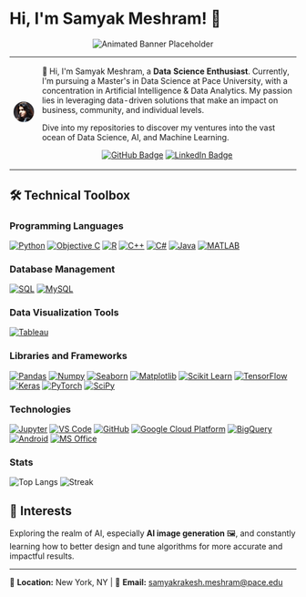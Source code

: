 # Hi, I'm Samyak Meshram! 👋

<p align="center">
  <img src="https://i.giphy.com/media/nFLW7PNGgN3lI68rdv/giphy.webp" alt="Animated Banner Placeholder" width="200px" height="150px"/> <!-- Placeholder banner. Replace with your own! -->
</p>

<table border="0">
<tr>
<td style="border: none;">
  <!-- Profile Picture -->
  <img src="https://github.com/SamSilmarilData/SamSilmarilData/blob/main/propic.jpeg" alt="Samyak Meshram" width="200" style="border-radius: 50%;" />
</td>
<td style="border: none;">
  <!-- Description -->
  
  👋 Hi, I'm Samyak Meshram, a **Data Science Enthusiast**. Currently, I'm pursuing a Master's in Data Science at Pace University, with a concentration in Artificial Intelligence & Data Analytics. My passion lies in leveraging data-driven solutions that make an impact on business, community, and individual levels. 

  Dive into my repositories to discover my ventures into the vast ocean of Data Science, AI, and Machine Learning.

  <!-- Social Media Buttons -->
  <p align="center">
    <a href="https://github.com/SamSilmarilData"><img src="https://img.shields.io/badge/GitHub-100000?style=for-the-badge&logo=github&logoColor=white" alt="GitHub Badge"></a>
    <a href="https://www.linkedin.com/in/meshramsamyak/"><img src="https://img.shields.io/badge/LinkedIn-0077B5?style=for-the-badge&logo=linkedin&logoColor=white" alt="LinkedIn Badge"></a>
  </p>
  
</td>
</tr>
</table>


## 🛠️ Technical Toolbox

### Programming Languages
[<img alt="Python" src="https://img.shields.io/badge/Python-3776AB?style=for-the-badge&logo=python&logoColor=white" />](https://www.python.org/)
[<img alt="Objective C" src="https://img.shields.io/badge/ObjectiveC-000000?style=for-the-badge&logo=apple&logoColor=white" />](https://developer.apple.com/library/archive/documentation/Cocoa/Conceptual/ProgrammingWithObjectiveC/Introduction/Introduction.html)
[<img alt="R" src="https://img.shields.io/badge/R-276DC3?style=for-the-badge&logo=r&logoColor=white" />](https://www.r-project.org/)
[<img alt="C++" src="https://img.shields.io/badge/C++-00599C?style=for-the-badge&logo=cplusplus&logoColor=white" />](https://www.cplusplus.com/)
[<img alt="C#" src="https://img.shields.io/badge/C%23-239120?style=for-the-badge&logo=csharp&logoColor=white" />](https://docs.microsoft.com/en-us/dotnet/csharp/)
[<img alt="Java" src="https://img.shields.io/badge/Java-ED8B00?style=for-the-badge&logo=java&logoColor=white" />](https://www.java.com/)
[<img alt="MATLAB" src="https://img.shields.io/badge/MATLAB-0076A8?style=for-the-badge&logo=Mathworks&logoColor=white" />](https://www.mathworks.com/products/matlab.html)

### Database Management
[<img alt="SQL" src="https://img.shields.io/badge/SQL-CC2927?style=for-the-badge&logo=sql&logoColor=white" />](https://www.microsoft.com/en-us/sql-server/)
[<img alt="MySQL" src="https://img.shields.io/badge/MySQL-4479A1?style=for-the-badge&logo=mysql&logoColor=white" />](https://www.mysql.com/)

### Data Visualization Tools
[<img alt="Tableau" src="https://img.shields.io/badge/Tableau-E97627?style=for-the-badge&logo=tableau&logoColor=white" />](https://www.tableau.com/)

### Libraries and Frameworks
[<img alt="Pandas" src="https://img.shields.io/badge/Pandas-150458?style=for-the-badge&logo=pandas&logoColor=white" />](https://pandas.pydata.org/)
[<img alt="Numpy" src="https://img.shields.io/badge/Numpy-013243?style=for-the-badge&logo=numpy&logoColor=white" />](https://numpy.org/)
[<img alt="Seaborn" src="https://img.shields.io/badge/Seaborn-8A0303?style=for-the-badge" />](https://seaborn.pydata.org/)
[<img alt="Matplotlib" src="https://img.shields.io/badge/Matplotlib-263238?style=for-the-badge&logo=matplotlib&logoColor=white" />](https://matplotlib.org/)
[<img alt="Scikit Learn" src="https://img.shields.io/badge/ScikitLearn-F7931E?style=for-the-badge&logo=scikit-learn&logoColor=white" />](https://scikit-learn.org/)
[<img alt="TensorFlow" src="https://img.shields.io/badge/TensorFlow-FF6F00?style=for-the-badge&logo=tensorflow&logoColor=white" />](https://www.tensorflow.org/)
[<img alt="Keras" src="https://img.shields.io/badge/Keras-D00000?style=for-the-badge&logo=keras&logoColor=white" />](https://keras.io/)
[<img alt="PyTorch" src="https://img.shields.io/badge/PyTorch-EE4C2C?style=for-the-badge&logo=pytorch&logoColor=white" />](https://pytorch.org/)
[<img alt="SciPy" src="https://img.shields.io/badge/SciPy-8CAAE6?style=for-the-badge&logo=scipy&logoColor=white" />](https://www.scipy.org/)

### Technologies
[<img alt="Jupyter" src="https://img.shields.io/badge/Jupyter-F37626?style=for-the-badge&logo=jupyter&logoColor=white" />](https://jupyter.org/)
[<img alt="VS Code" src="https://img.shields.io/badge/VSCode-007ACC?style=for-the-badge&logo=visual-studio-code&logoColor=white" />](https://code.visualstudio.com/)
[<img alt="GitHub" src="https://img.shields.io/badge/GitHub-100000?style=for-the-badge&logo=github&logoColor=white" />](https://github.com/)
[<img alt="Google Cloud Platform" src="https://img.shields.io/badge/GCP-4285F4?style=for-the-badge&logo=google-cloud&logoColor=white" />](https://cloud.google.com/)
[<img alt="BigQuery" src="https://img.shields.io/badge/BigQuery-4285F4?style=for-the-badge&logo=google-cloud&logoColor=white" />](https://cloud.google.com/bigquery)
[<img alt="Android" src="https://img.shields.io/badge/Android-3DDC84?style=for-the-badge&logo=android&logoColor=white" />](https://www.android.com/)
[<img alt="MS Office" src="https://img.shields.io/badge/MSOffice-D83B01?style=for-the-badge&logo=microsoft-office&logoColor=white" />](https://www.microsoft.com/en-us/microsoft-365/get-started-with-office-2019)

### Stats
![Top Langs](https://github-readme-stats.vercel.app/api/top-langs/?username=SamSilmarilData&layout=compact&theme=radical)
![Streak](https://github-readme-streak-stats.herokuapp.com/?user=SamSilmarilData&theme=radical)


## 🌟 Interests
Exploring the realm of AI, especially **AI image generation** 🖼️, and constantly learning how to better design and tune algorithms for more accurate and impactful results.

---

📍 **Location:** New York, NY | 📩 **Email:** samyakrakesh.meshram@pace.edu 
